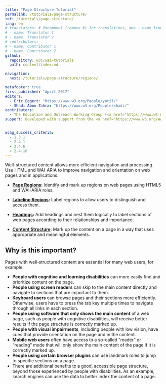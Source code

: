 ```yaml
---
title: "Page Structure Tutorial"
permalink: /tutorials/page-structure/
ref: /tutorials/page-structure/
lang: en
# translators: # Uncomment (remove #) for translations, one - name line per translator.
# - name: Translator 1
# - name: Translator 2
# contributors:
# - name: Contributor 1
# - name: Contributor 2
github:
  repository: w3c/wai-tutorials
  path: content/index.md

navigation:
  next: /tutorials/page-structure/regions/

metafooter: true
first_published: "April 2017"
editors:
  - Eric Eggert: "https://www.w3.org/People/yatil/"
  - Shadi Abou-Zahra: "https://www.w3.org/People/shadi/"
contributors:
  - The Education and Outreach Working Group (<a href="https://www.w3.org/WAI/EO/">EOWG</a>)
support: Developed with support from the <a href="https://www.w3.org/WAI/ACT/">WAI-ACT project</a>, co-funded by the <strong>European Commission <abbr title="Information Society Technologies">IST</abbr> Programme</strong>.


wcag_success_criteria:
  - 1.3.1
  - 2.4.1
  - 2.4.6
  - 2.4.10
---
```


Well-structured content allows more efficient navigation and processing. Use HTML and WAI-ARIA to improve navigation and orientation on web pages and in applications.

* **[Page Regions](/tutorials/page-structure/regions/):** Identify and mark up regions on web pages using HTML5 and WAI-ARIA roles.

* **[Labeling Regions](/tutorials/page-structure/labels/):** Label regions to allow users to distinguish and access them.

* **[Headings](/tutorials/page-structure/headings/):** Add headings and nest them logically to label sections of web pages according to their relationships and importance.

* **[Content Structure](/tutorials/page-structure/content/):** Mark up the content on a page in a way that uses appropriate and meaningful elements.

## Why is this important?

Pages with well-structured content are essential for many web users, for example:

* **People with cognitive and learning disabilities** can more easily find and prioritize content on the page.
* **People using screen readers** can skip to the main content directly and navigate to sections that are important to them.
* **Keyboard users** can browse pages and their sections more efficiently. Otherwise, users have to press the tab key multiple times to navigate through all links in each section.
* **People using software that only shows the main content** of a web page, such as people with cognitive disabilities, will receive better results if the page structure is correctly marked up.
* **People with visual impairments**, including people with low vision, have cues that provide orientation on the page and in the content.
* **Mobile web users** often have access to a so-called “reader” or “reading” mode that will only show the main content of the page if it is correctly marked up.
* **People using certain browser plugins** can use landmark roles to jump to specific sections on a page.
* There are additional benefits to a good, accessible page structure, beyond those experienced by people with disabilities. As an example, search engines can use the data to better index the content of a page.
